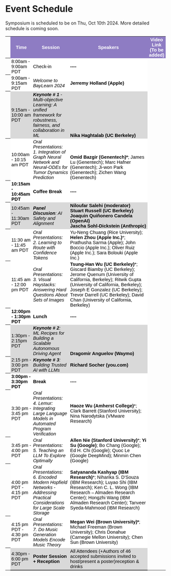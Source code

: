 # Event Schedule
Symposium is scheduled to be on Thu, Oct 10th 2024. More detailed schedule is coming soon.


<meta http-equiv="Content-Type" content="text/html; charset=utf-8"><link type="text/css" rel="stylesheet" href="resources/sheet.css" >
<style type="text/css">.ritz .waffle a { color: inherit; }.ritz .waffle .s0{background-color:#8e7cc3;text-align:center;font-weight:bold;color:#ffffff;font-family:docs-Montserrat,Arial;font-size:11pt;vertical-align:middle;white-space:normal;overflow:hidden;word-wrap:break-word;direction:ltr;padding:2px 3px 2px 3px;}.ritz .waffle .s1{background-color:#ffffff;text-align:left;color:#000000;font-family:docs-Montserrat,Arial;font-size:11pt;vertical-align:middle;white-space:normal;overflow:hidden;word-wrap:break-word;direction:ltr;padding:2px 3px 2px 3px;}.ritz .waffle .s4{background-color:#d9d9d9;text-align:left;color:#000000;font-family:docs-Montserrat,Arial;font-size:11pt;vertical-align:middle;white-space:normal;overflow:hidden;word-wrap:break-word;direction:ltr;padding:2px 3px 2px 3px;}.ritz .waffle .s5{background-color:#d9d9d9;text-align:left;font-style:italic;color:#000000;font-family:docs-Montserrat,Arial;font-size:11pt;vertical-align:middle;white-space:normal;overflow:hidden;word-wrap:break-word;direction:ltr;padding:2px 3px 2px 3px;}.ritz .waffle .s10{border-bottom:3px SOLID #666666;background-color:#d9d9d9;text-align:left;color:#000000;font-family:docs-Montserrat,Arial;font-size:11pt;vertical-align:middle;white-space:normal;overflow:hidden;word-wrap:break-word;direction:ltr;padding:2px 3px 2px 3px;}.ritz .waffle .s3{background-color:#ffffff;text-align:left;font-style:italic;color:#000000;font-family:docs-Montserrat,Arial;font-size:11pt;vertical-align:middle;white-space:normal;overflow:hidden;word-wrap:break-word;direction:ltr;padding:2px 3px 2px 3px;}.ritz .waffle .s7{background-color:#ffffff;text-align:left;color:#000000;font-family:docs-Montserrat,Arial;font-size:11pt;vertical-align:bottom;white-space:normal;overflow:hidden;word-wrap:break-word;direction:ltr;padding:2px 3px 2px 3px;}.ritz .waffle .s9{background-color:#d9d9d9;text-align:left;font-weight:bold;color:#000000;font-family:docs-Montserrat,Arial;font-size:11pt;vertical-align:middle;white-space:nowrap;direction:ltr;padding:2px 3px 2px 3px;}.ritz .waffle .s6{background-color:#d9d9d9;text-align:left;font-weight:bold;color:#000000;font-family:docs-Montserrat,Arial;font-size:11pt;vertical-align:bottom;white-space:nowrap;direction:ltr;padding:2px 3px 2px 3px;}.ritz .waffle .s8{background-color:#d9d9d9;text-align:left;font-weight:bold;color:#000000;font-family:docs-Montserrat,Arial;font-size:11pt;vertical-align:middle;white-space:normal;overflow:hidden;word-wrap:break-word;direction:ltr;padding:2px 3px 2px 3px;}.ritz .waffle .s2{background-color:#ffffff;text-align:left;font-weight:bold;color:#000000;font-family:docs-Montserrat,Arial;font-size:11pt;vertical-align:middle;white-space:normal;overflow:hidden;word-wrap:break-word;direction:ltr;padding:2px 3px 2px 3px;}.ritz .waffle .s11{border-bottom:3px SOLID #666666;background-color:#d9d9d9;text-align:left;font-weight:bold;color:#000000;font-family:docs-Montserrat,Arial;font-size:11pt;vertical-align:middle;white-space:normal;overflow:hidden;word-wrap:break-word;direction:ltr;padding:2px 3px 2px 3px;}</style><div class="ritz grid-container" dir="ltr"><table class="waffle" cellspacing="0" cellpadding="0"><thead>

</thead><tbody><tr style="height: 20px"><th id="1572618201R0" style="height: 20px;" class="row-headers-background"><div class="row-header-wrapper" style="line-height: 20px"></div></th><td class="s0">Time</td><td class="s0">Session</td><td class="s0">Speakers</td><td class="s0" dir="ltr">Video Link (To be added)</td></tr><tr style="height: 20px"><th id="1572618201R1" style="height: 20px;" class="row-headers-background"><div class="row-header-wrapper" style="line-height: 20px"></div></th><td class="s1" dir="ltr">8:00am - 9:00am PDT</td><td class="s1" dir="ltr">Check-in </td><td class="s2" dir="ltr">----</td><td></td></tr><tr style="height: 20px"><th id="1572618201R2" style="height: 20px;" class="row-headers-background"><div class="row-header-wrapper" style="line-height: 20px"></div></th><td class="s1">9:00am - 9:15am PDT</td><td class="s3" dir="ltr">Welcome to BayLearn 2024</td><td class="s2" dir="ltr">Jerremy Holland (Apple)</td><td></td></tr><tr style="height: 20px"><th id="1572618201R3" style="height: 20px;" class="row-headers-background"><div class="row-header-wrapper" style="line-height: 20px"></div></th><td class="s4" dir="ltr">9:15am - 10:00 am PDT</td><td class="s5" dir="ltr"><span style="font-weight:bold;">Keynote # 1 </span>- Multi-objective Learning: A unified framework for robustness, fairness, and collaboration in ML</td><td class="s6" dir="ltr">Nika Haghtalab (UC Berkeley)</td><td></td></tr><tr style="height: 20px"><th id="1572618201R4" style="height: 20px;" class="row-headers-background"><div class="row-header-wrapper" style="line-height: 20px"></div></th><td class="s1" dir="ltr">10:00am - 10:15 am PDT</td><td class="s3" dir="ltr">Oral Presentations:<br>1. Integration of Graph Neural Network and Neural-ODEs for Tumor Dynamics Prediction</td><td class="s7" dir="ltr"><span style="font-weight:bold;">Omid Bazgir (Genentech)*</span>; James Lu (Genentech); Marc Hafner (Genentech); Ji-won Park (Genentech); Zichen Wang (Genentech)</td><td></td></tr><tr style="height: 20px"><th id="1572618201R5" style="height: 20px;" class="row-headers-background"><div class="row-header-wrapper" style="line-height: 20px"></div></th><td class="s2" dir="ltr">10:15am - 10:45am PDT</td><td class="s2" dir="ltr">Coffee Break</td><td class="s2" dir="ltr">----</td><td></td></tr><tr style="height: 20px"><th id="1572618201R6" style="height: 20px;" class="row-headers-background"><div class="row-header-wrapper" style="line-height: 20px"></div></th><td class="s4" dir="ltr">10:45am - 11:30am PDT</td><td class="s5" dir="ltr"><span style="font-weight:bold;">Panel Discusion</span>: AI Safety and Alignment</td><td class="s8" dir="ltr">Niloufar Salehi (moderator)<br>Stuart Russell (UC Berkeley)<br>Joaquin Quiñonero Candela (OpenAI)<br>Jascha Sohl-Dickstein (Anthropic)</td><td></td></tr><tr style="height: 20px"><th id="1572618201R7" style="height: 20px;" class="row-headers-background"><div class="row-header-wrapper" style="line-height: 20px"></div></th><td class="s1" dir="ltr">11:30 am - 11:45 am PDT</td><td class="s3" dir="ltr">Oral Presentations:<br>2. Learning to Route with Confidence Tokens<br></td><td class="s1" dir="ltr">Yu-Neng Chuang (Rice University); <span style="font-weight:bold;">Helen Zhou (Apple Inc.)</span>*; Prathusha Sarma (Apple); John Boccio (Apple Inc.); Oliver Ruiz (Apple Inc.); Sara Bolouki (Apple Inc.)</td><td></td></tr><tr style="height: 20px"><th id="1572618201R8" style="height: 20px;" class="row-headers-background"><div class="row-header-wrapper" style="line-height: 20px"></div></th><td class="s1" dir="ltr">11:45 am - 12:00 pm PDT</td><td class="s3" dir="ltr">Oral Presentations:<br>3. Visual Haystacks: Answering Hard Questions About Sets of Images<br></td><td class="s1" dir="ltr"><span style="font-weight:bold;">Tsung-Han Wu (UC Berkeley)</span>*; Giscard Biamby (UC Berkeley); Jerome Quenum (University of California, Berkeley); Ritwik Gupta (University of California, Berkeley); Joseph E Gonzalez (UC Berkeley); Trevor Darrell (UC Berkeley); David Chan (University of California, Berkeley)</td><td></td></tr><tr style="height: 20px"><th id="1572618201R9" style="height: 20px;" class="row-headers-background"><div class="row-header-wrapper" style="line-height: 20px"></div></th><td class="s2">12:00pm - 1:30pm PDT</td><td class="s2">Lunch</td><td class="s2" dir="ltr">----</td><td></td></tr><tr style="height: 20px"><th id="1572618201R10" style="height: 20px;" class="row-headers-background"><div class="row-header-wrapper" style="line-height: 20px"></div></th><td class="s4">1:30pm - 2:15pm PDT</td><td class="s5" dir="ltr"><span style="font-weight:bold;">Keynote # 2</span>: ML Recipes for Building a Scalable Autonomous Driving Agent</td><td class="s6" dir="ltr">Dragomir Anguelov (Waymo)</td><td></td></tr><tr style="height: 20px"><th id="1572618201R11" style="height: 20px;" class="row-headers-background"><div class="row-header-wrapper" style="line-height: 20px"></div></th><td class="s4">2:15 pm - 3:00 pm PDT</td><td class="s5" dir="ltr"><span style="font-weight:bold;">Keynote # 3</span>: Building Trusted AI with LLMs</td><td class="s9" dir="ltr">Richard Socher (you.com)</td><td></td></tr><tr style="height: 20px"><th id="1572618201R12" style="height: 20px;" class="row-headers-background"><div class="row-header-wrapper" style="line-height: 20px"></div></th><td class="s2" dir="ltr">3:00pm - 3:30pm PDT</td><td class="s2">Break</td><td class="s2" dir="ltr">----</td><td></td></tr><tr style="height: 20px"><th id="1572618201R13" style="height: 20px;" class="row-headers-background"><div class="row-header-wrapper" style="line-height: 20px"></div></th><td class="s1" dir="ltr">3:30 pm - 3:45 pm PDT</td><td class="s3" dir="ltr">Oral Presentations:<br>4. Lemur: Integrating Large Language Models in Automated Program Verification<br></td><td class="s1" dir="ltr"><span style="font-weight:bold;">Haoze Wu (Amherst College)</span>*; Clark Barrett (Stanford University); Nina Narodytska (VMware Research)</td><td></td></tr><tr style="height: 20px"><th id="1572618201R14" style="height: 20px;" class="row-headers-background"><div class="row-header-wrapper" style="line-height: 20px"></div></th><td class="s1" dir="ltr">3:45 pm - 4:00 pm PDT</td><td class="s3" dir="ltr">Oral Presentations:<br>5. Teaching an LLM To Explore Optimally<br></td><td class="s1" dir="ltr"><span style="font-weight:bold;">Allen Nie (Stanford University)</span>*; <span style="font-weight:bold;">Yi Su (Google)</span>; Bo Chang (Google); Ed H. Chi (Google); Quoc Le (Google DeepMind); Minmin Chen (Google)</td><td></td></tr><tr style="height: 20px"><th id="1572618201R15" style="height: 20px;" class="row-headers-background"><div class="row-header-wrapper" style="line-height: 20px"></div></th><td class="s1" dir="ltr">4:00 pm PDT - 4:15 pm PDT</td><td class="s3" dir="ltr">Oral Presentations:<br>6. Encoded Modern Hopfield Networks - Addressing Practical Considerations for Large Scale Storage<br></td><td class="s1" dir="ltr"><span style="font-weight:bold;">Satyananda Kashyap (IBM Research)</span>*; Niharika S. D&#39;Souza (IBM Research); Luyao Shi (IBM Research); Ken C. L. Wong (IBM Research – Almaden Research Center); Hongzhi Wang (IBM Almaden Research Center); Tanveer Syeda-Mahmood (IBM Research)</td><td></td></tr><tr style="height: 20px"><th id="1572618201R16" style="height: 20px;" class="row-headers-background"><div class="row-header-wrapper" style="line-height: 20px"></div></th><td class="s1" dir="ltr">4:15 pm PDT - 4:30 pm PDT</td><td class="s3" dir="ltr">Oral Presentations:<br>7. Do Music Generation Models Encode Music Theory</td><td class="s1" dir="ltr"><span style="font-weight:bold;">Megan Wei (Brown University)*</span>; Michael Freeman (Brown University); Chris Donahue (Carnegie Mellon University); Chen Sun (Brown University)</td><td></td></tr><tr style="height: 20px"><th id="1572618201R17" style="height: 20px;" class="row-headers-background"><div class="row-header-wrapper" style="line-height: 20px"></div></th><td class="s10" dir="ltr">4:30pm - 6:00 pm PDT</td><td class="s11">Poster Session + Reception</td><td class="s10" dir="ltr">All Attendees (+Authors of 46 accepted submissions invited to host/present a poster)reception &amp; drinks</td><td></td></tr></tbody></table></div>